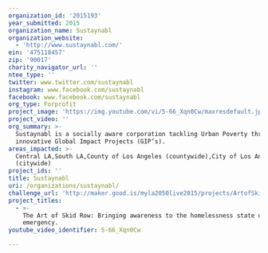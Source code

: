 ```yaml
---
organization_id: '2015193'
year_submitted: 2015
organization_name: Sustaynabl
organization_website:
  - 'http://www.sustaynabl.com/'
ein: '475118457'
zip: '90017'
charity_navigator_url: ''
ntee_type: ''
twitter: www.twitter.com/sustaynabl
instagram: www.facebook.com/sustaynabl
facebook: www.facebook.com/sustaynabl
org_type: Forprofit
project_image: 'https://img.youtube.com/vi/5-66_Xqn0Cw/maxresdefault.jpg'
project_video: ''
org_summary: >-
  Sustaynabl is a socially aware corporation tackling Urban Poverty through
  innovative Global Impact Projects (GIP’s).
areas_impacted: >-
  Central LA,South LA,County of Los Angeles (countywide),City of Los Angeles
  (citywide)
project_ids: ''
title: Sustaynabl
uri: /organizations/sustaynabl/
challenge_url: 'http://maker.good.is/myla2050live2015/projects/ArtofSkidRow.html'
project_titles:
  - >-
    The Art of Skid Row: Bringing awareness to the homelessness state of
    emergency.
youtube_video_identifier: 5-66_Xqn0Cw

---
```


